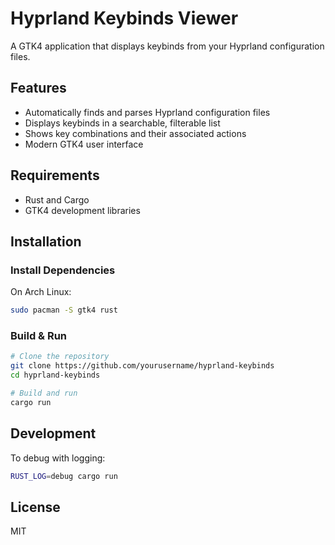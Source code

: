 # Hyprland Keybinds Viewer

A GTK4 application that displays keybinds from your Hyprland configuration files.

## Features

- Automatically finds and parses Hyprland configuration files
- Displays keybinds in a searchable, filterable list
- Shows key combinations and their associated actions
- Modern GTK4 user interface

## Requirements

- Rust and Cargo
- GTK4 development libraries

## Installation

### Install Dependencies

On Arch Linux:
```bash
sudo pacman -S gtk4 rust
```

### Build & Run

```bash
# Clone the repository
git clone https://github.com/yourusername/hyprland-keybinds
cd hyprland-keybinds

# Build and run
cargo run
```

## Development

To debug with logging:
```bash
RUST_LOG=debug cargo run
```

## License

MIT 